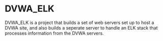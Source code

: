 # DVWA_ELK
DVWA_ELK is a project that builds a set of web servers set up to host a DVWA site, and also builds a seperate server to handle an ELK stack that processes information from the DVWA servers.

